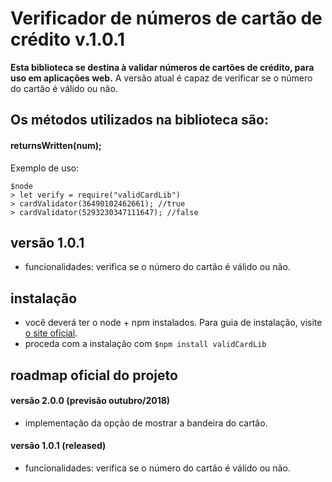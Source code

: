# Verificador de números de cartão de crédito v.1.0.1

**Esta biblioteca se destina à validar números de cartões de crédito, para uso em aplicações web.**
A versão atual é capaz de verificar se o número do cartão é válido ou não.


## Os métodos utilizados na biblioteca são:

#### **returnsWritten(num);**

Exemplo de uso:

```
$node
> let verify = require("validCardLib")
> cardValidator(36490102462661); //true
> cardValidator(5293230347111647); //false
```


## versão 1.0.1

- funcionalidades: verifica se o número do cartão é válido ou não.


## instalação

- você deverá ter o node + npm instalados. Para guia de instalação, visite [o site oficial](https://www.npmjs.com/get-npm).
- proceda com a instalação com `$npm install validCardLib`


## roadmap oficial do projeto

#### versão 2.0.0 (previsão outubro/2018)
- implementação da opção de mostrar a bandeira do cartão.

#### versão 1.0.1 (released)
- funcionalidades: verifica se o número do cartão é válido ou não.
